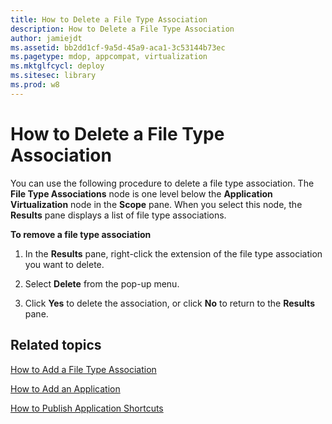 ```yaml
---
title: How to Delete a File Type Association
description: How to Delete a File Type Association
author: jamiejdt
ms.assetid: bb2dd1cf-9a5d-45a9-aca1-3c53144b73ec
ms.pagetype: mdop, appcompat, virtualization
ms.mktglfcycl: deploy
ms.sitesec: library
ms.prod: w8
---
```



# How to Delete a File Type Association


You can use the following procedure to delete a file type association. The **File Type Associations** node is one level below the **Application Virtualization** node in the **Scope** pane. When you select this node, the **Results** pane displays a list of file type associations.

**To remove a file type association**

1.  In the **Results** pane, right-click the extension of the file type association you want to delete.

2.  Select **Delete** from the pop-up menu.

3.  Click **Yes** to delete the association, or click **No** to return to the **Results** pane.

## Related topics


[How to Add a File Type Association](how-to-add-a-file-type-association.md)

[How to Add an Application](how-to-add-an-application.md)

[How to Publish Application Shortcuts](how-to-publish-application-shortcuts.md)

 

 





